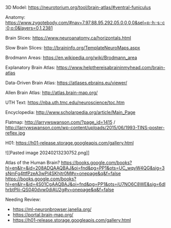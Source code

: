 3D Model: https://neurotorium.org/tool/brain-atlas/#ventral-funiculus

Anatomy: https://www.zygotebody.com/#nav=7.97,88.95,292.05,0,0,0,0&sel=p:;h:;s:;c:0;o:0&layers=0,1,2381

Brain Slices: https://www.neuroanatomy.ca/horizontals.html

Slow Brain Slices: http://braininfo.org/TemplateNeuroMaps.aspx 

Brodmann Areas: https://en.wikipedia.org/wiki/Brodmann_area

Explanatory Brain Atlas: https://www.helpthereisabraininmyhead.com/brain-atlas

Data-Driven Brain Atlas: https://atlases.ebrains.eu/viewer/ 

Allen Brain Atlas: http://atlas.brain-map.org/

UTH Text: https://nba.uth.tmc.edu/neuroscience/toc.htm

Encyclopedia: http://www.scholarpedia.org/article/Main_Page 

Flatmap: http://larrywswanson.com/?page_id=1415 / http://larrywswanson.com/wp-content/uploads/2015/06/1993-TINS-poster-reflex.jpg 

H01: https://h01-release.storage.googleapis.com/gallery.html

![[Pasted image 20240213230752.png]]

Atlas of the Human Brain?
https://books.google.com/books?hl=en&lr=&id=208ADQAAQBAJ&oi=fnd&pg=PP1&ots=UC_wqyW4QG&sig=3sNmFg4ttfPzeA3wPl4SKhjtr0M#v=onepage&q&f=false
https://books.google.com/books?hl=en&lr=&id=4S01CgAAQBAJ&oi=fnd&pg=PP1&ots=iU7NO6C8WE&sig=6dlhrbtPIii-QS040dvw0diAU2g#v=onepage&q&f=false

Needing Review:
- https://ml-neuronbrowser.janelia.org/
- https://portal.brain-map.org/ 
- https://h01-release.storage.googleapis.com/gallery.html 